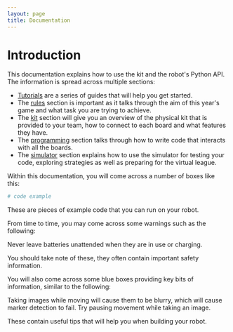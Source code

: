 ```yaml
---
layout: page
title: Documentation
---
```


Introduction
============

This documentation explains how to use the kit and the robot's Python API.
The information is spread across multiple sections:

- [Tutorials](/docs/tutorials/) are a series of guides that will help you get started.
- The [rules](/docs/rules/) section is important as it talks through the aim of this year's game and what task you are trying to achieve.
- The [kit](/docs/kit/) section will give you an overview of the physical kit that is provided to your team, how to connect to each board and what features they have.
- The [programming](/docs/programming/) section talks through how to write code that interacts with all the boards.
- The [simulator](/docs/simulator/) section explains how to use the simulator for testing your code, exploring strategies as well as preparing for the virtual league.

Within this documentation, you will come across a number of boxes like this:

~~~~~ python
# code example
~~~~~

These are pieces of example code that you can run on your robot.

From time to time, you may come across some warnings such as the following:

<div class="warning">Never leave batteries unattended when they are in use or charging.</div>

You should take note of these, they often contain important safety information.

You will also come across some blue boxes providing key bits of information, similar to the following:

<div class="info">
Taking images while moving will cause them to be blurry, which will cause marker detection to fail.
Try pausing movement while taking an image.
</div>

These contain useful tips that will help you when building your robot.
